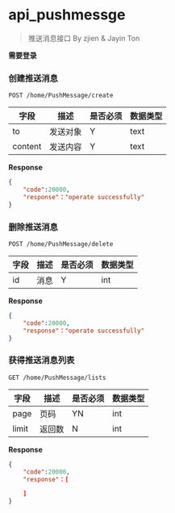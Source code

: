 api_pushmessge
===
> 推送消息接口
> By zjien & Jayin Ton   

**需要登录**


### 创建推送消息
`POST /home/PushMessage/create`  


字段  |描述 |  是否必须 |数据类型
------------ | -------------| -------------| -------------
to|发送对象|Y|text
content|发送内容|Y|text

**Response**  

```json
{
    "code":20000,
    "response"："operate successfully"
}
```


### 删除推送消息
`POST /home/PushMessage/delete`  

字段  |描述 |  是否必须 |数据类型
------------ | -------------| -------------| -------------
id|消息|Y|int

**Response**  

```json
{
    "code":20000,
    "response"："operate successfully"
}
```



### 获得推送消息列表
`GET /home/PushMessage/lists`  


字段  |描述 |  是否必须 |数据类型
------------ | -------------| -------------| -------------
page|页码|YN|int
limit|返回数|N|int

**Response**  

```json
{
    "code":20000,
    "response"：[

    ]
}
```